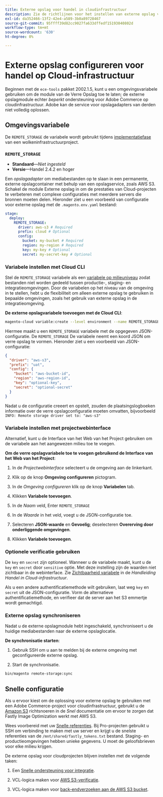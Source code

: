 ```yaml
---
title: Externe opslag voor handel in cloudinfrastructuur
description: Zie de richtlijnen voor het instellen van externe opslag voor Adobe Commerce op cloudinfrastructuur.
exl-id: da352466-13f2-42e4-a589-3b0a89728467
source-git-commit: 95ffff39d82cc9027fa633dffedf15193040802d
workflow-type: tm+mt
source-wordcount: '630'
ht-degree: 0%

---
```


# Externe opslag configureren voor handel op Cloud-infrastructuur

Beginnen met de `ece-tools` pakket 2002.1.5, kunt u een omgevingsvariabele gebruiken om de module van de Verre Opslag toe te laten; de externe opslagmodule echter _beperkt_ ondersteuning voor Adobe Commerce op cloudinfrastructuur. Adobe kan de service voor opslagadapters van derden niet volledig oplossen.

## Omgevingsvariabele

De `REMOTE_STORAGE` de variabele wordt gebruikt tijdens [implementatiefase](https://experienceleague.adobe.com/docs/commerce-cloud-service/user-guide/develop/deploy/process.html) van een wolkeninfrastructuurproject.

### `REMOTE_STORAGE`

- **Standaard**—_Niet ingesteld_
- **Versie**—Handel 2.4.2 en hoger

Een _opslagadapter_ om mediabestanden op te slaan in een permanente, externe opslagcontainer met behulp van een opslagservice, zoals AWS S3. Schakel de module Externe opslag in om de prestaties van Cloud-projecten te verbeteren met complexe configuraties met meerdere servers die bronnen moeten delen. Hieronder ziet u een voorbeeld van configuratie voor externe opslag met de `.magento.env.yaml` bestand:

```yaml
stage:
  deploy:
    REMOTE_STORAGE:
      driver: aws-s3 # Required
      prefix: cloud # Optional
      config:
        bucket: my-bucket # Required
        region: my-region # Required
        key: my-key # Optional
        secret: my-secret-key # Optional
```

### Variabele instellen met Cloud CLI

Stel de `REMOTE_STORAGE` variabele als een [variabele op milieuniveau](https://experienceleague.adobe.com/docs/commerce-cloud-service/user-guide/configure/env/variable-levels.html) zodat bestanden niet worden gedeeld tussen productie-, staging- en integratieomgevingen. Door de variabelen op het niveau van de omgeving in te stellen, hebt u de flexibiliteit om alleen externe opslag te gebruiken in bepaalde omgevingen, zoals het gebruik van externe opslag in de integratieomgeving.

**De externe opslagvariabele toevoegen met de Cloud CLI**:

```bash
magento-cloud variable:create --level environment --name REMOTE_STORAGE --json true --inheritable false --value '{"driver":"aws-s3","prefix":"uat","config":{"bucket":"aws-bucket-id","region":"eu-west-1","key":"optional-key","secret":"optional-secret"}}'
```

Hiermee maakt u een `REMOTE_STORAGE` variabele met de opgegeven JSON-configuratie. De `REMOTE_STORAGE` De variabele neemt een koord JSON om verre opslag te vormen. Hieronder ziet u een voorbeeld van JSON-configuratie:

```json
{
  "driver": "aws-s3",
  "prefix": "uat",
  "config": {
    "bucket": "aws-bucket-id",
    "region": "aws-region-id",
    "key": "optional-key",
    "secret": "optional-secret"
  }
}
```

Nadat u de configuratie creeert en opstelt, zouden de plaatsingslogboeken informatie over de verre opslagconfiguratie moeten omvatten, bijvoorbeeld `INFO: Remote storage driver set to: "aws-s3"`

### Variabele instellen met projectwebinterface

Alternatief, kunt u de Interface van het Web van het Project gebruiken om de variabele aan het aangewezen milieu toe te voegen.

**Om de verre opslagvariabele toe te voegen gebruikend de Interface van het Web van het Project**:

1. In de _Projectwebinterface_ selecteert u de omgeving aan de linkerkant.

1. Klik op de knop **Omgeving configureren** pictogram.

1. In de _Omgeving configureren_ klik op de knop **Variabelen** tab.

1. Klikken **Variabele toevoegen**.

1. In de _Naam_ veld, Enter `REMOTE_STORAGE`

1. In de _Waarde_ in het veld, voegt u de JSON-configuratie toe.

1. Selecteren **JSON-waarde** en **Gevoelig**; deselecteren **Overerving door onderliggende omgevingen**.

1. Klikken **Variabele toevoegen**.

### Optionele verificatie gebruiken

De `key` en `secret` zijn optioneel. Wanneer u de variabele maakt, kunt u de `key` en `secret` door `sensitive` optie. Met deze instelling zijn de waarden niet zichtbaar in de webinterface. Zie [Zichtbaarheid variabele](https://experienceleague.adobe.com/docs/commerce-cloud-service/user-guide/configure/env/variable-levels.html#visibility) in de _Handleiding Handel in Cloud-infrastructuur_.

Als u een andere authentificatiemethode wilt gebruiken, laat weg `key` en `secret` uit de JSON-configuratie. Vorm de alternatieve authentificatiemethode, en verifieer dat de server aan het S3 emmertje wordt gemachtigd.

### Externe opslag synchroniseren

Nadat u de externe opslagmodule hebt ingeschakeld, synchroniseert u de huidige mediabestanden naar de externe opslaglocatie.

**De synchronisatie starten**:

1. Gebruik SSH om u aan te melden bij de externe omgeving met geconfigureerde externe opslag.

1. Start de synchronisatie.

```bash
bin/magento remote-storage:sync 
```

## Snelle configuratie

Als u ervoor kiest om de oplossing voor externe opslag te gebruiken met een Adobe Commerce-project voor cloudinfrastructuur, gebruikt u de [Amazon S3](https://docs.fastly.com/en/guides/amazon-s3) richtsnoeren in de _Snel_ documentatie om ervoor te zorgen dat Fastly Image Optimization werkt met AWS S3.

Wees voorbereid met uw [Snelle referenties](https://experienceleague.adobe.com/docs/commerce-cloud-service/user-guide/cdn/setup-fastly/fastly-configuration.html#get-fastly-credentials). Bij Pro-projecten gebruikt u SSH om verbinding te maken met uw server en krijgt u de snelste referenties van de `/mnt/shared/fastly_tokens.txt` bestand. Staging- en productieomgevingen hebben unieke gegevens. U moet de geloofsbrieven voor elke milieu krijgen.

De externe opslag voor cloudprojecten blijven instellen met de volgende taken:

1. Een [Snelle ondersteuning voor integratie](https://github.com/fastly/fastly-magento2/blob/master/Documentation/Guides/Edge-Modules/EDGE-MODULE-OTHER-CMS-INTEGRATION.md).

1. VCL-logica maken voor [AWS S3-verificatie](https://docs.fastly.com/en/guides/amazon-s3#using-an-amazon-s3-private-bucket).

1. VCL-logica maken voor [back-endverzoeken aan de AWS S3 bucket](https://developer.fastly.com/reference/vcl/variables/backend-connection/req-backend/).
